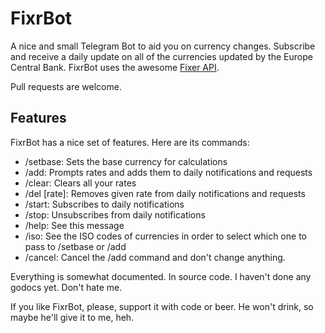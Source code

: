 # FixrBot

A nice and small Telegram Bot to aid you on currency changes. Subscribe and receive a daily update on all of the currencies updated by the Europe Central Bank.
FixrBot uses the awesome [Fixer API](http://fixer.io).

Pull requests are welcome.

## Features

FixrBot has a nice set of features. Here are its commands:

 * /setbase: Sets the base currency for calculations
 * /add: Prompts rates and adds them to daily notifications and requests
 * /clear: Clears all your rates
 * /del [rate]: Removes given rate from daily notifications and requests
 * /start: Subscribes to daily notifications 
 * /stop: Unsubscribes from daily notifications
 * /help: See this message
 * /iso: See the ISO codes of currencies in order to select which one to pass to /setbase or /add
 * /cancel: Cancel the /add command and don't change anything.

Everything is somewhat documented. In source code. I haven't done any godocs yet. Don't hate me.

If you like FixrBot, please, support it with code or beer. He won't drink, so maybe he'll give it to me, heh.
